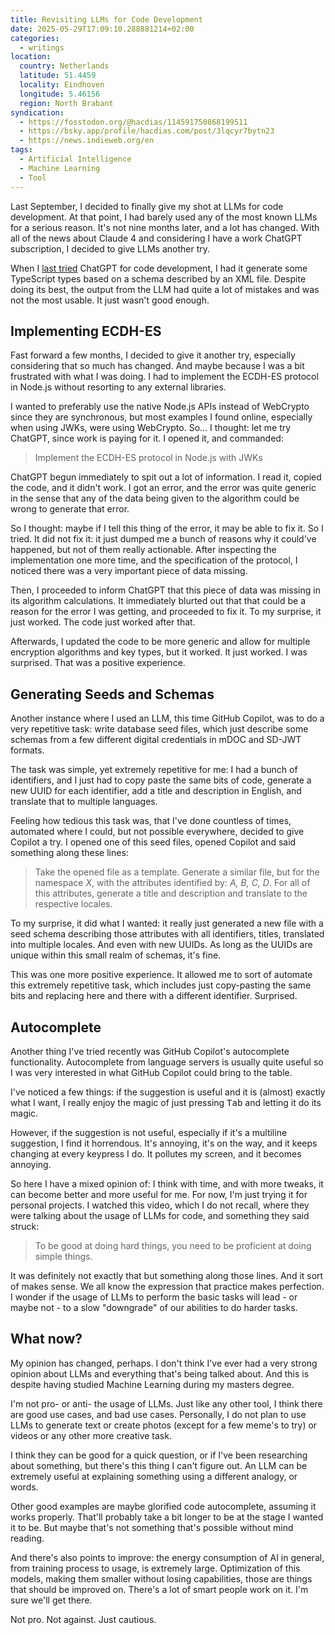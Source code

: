 ```yaml
---
title: Revisiting LLMs for Code Development
date: 2025-05-29T17:09:10.288881214+02:00
categories:
  - writings
location:
  country: Netherlands
  latitude: 51.4459
  locality: Eindhoven
  longitude: 5.46156
  region: North Brabant
syndication:
  - https://fosstodon.org/@hacdias/114591750868199511
  - https://bsky.app/profile/hacdias.com/post/3lqcyr7bytn23
  - https://news.indieweb.org/en
tags:
  - Artificial Intelligence
  - Machine Learning
  - Tool
---
```


Last September, I decided to finally give my shot at LLMs for code development. At that point, I had barely used any of the most known LLMs for a serious reason. It's not nine months later, and a lot has changed. With all of the news about Claude 4 and considering I have a work ChatGPT subscription, I decided to give LLMs another try.

<!--more-->

When I [last tried](/2024/09/25/trying-chatgpt-for-code/) ChatGPT for code development, I had it generate some TypeScript types based on a schema described by an XML file. Despite doing its best, the output from the LLM had quite a lot of mistakes and was not the most usable. It just wasn't good enough.

## Implementing ECDH-ES

Fast forward a few months, I decided to give it another try, especially considering that so much has changed. And maybe because I was a bit frustrated with what I was doing. I had to implement the ECDH-ES protocol in Node.js without resorting to any external libraries.

I wanted to preferably use the native Node.js APIs instead of WebCrypto since they are synchronous, but most examples I found online, especially when using JWKs, were using WebCrypto. So... I thought: let me try ChatGPT, since work is paying for it. I opened it, and commanded:

> Implement the ECDH-ES  protocol in Node.js with JWKs

ChatGPT begun immediately to spit out a lot of information. I read it, copied the code, and it didn't work. I got an error, and the error was quite generic in the sense that any of the data being given to the algorithm could be wrong to generate that error.

So I thought: maybe if I tell this thing of the error, it may be able to fix it. So I tried. It did not fix it: it just dumped me a bunch of reasons why it could've happened, but not of them really actionable. After inspecting the implementation one more time, and the specification of the protocol, I noticed there was a very important piece of data missing.

Then, I proceeded to inform ChatGPT that this piece of data was missing in its algorithm calculations. It immediately blurted out that that could be a reason for the error I was getting, and proceeded to fix it. To my surprise, it just worked. The code just worked after that.

Afterwards, I updated the code to be more generic and allow for multiple encryption algorithms and key types, but it worked. It just worked. I was surprised. That was a positive experience.

## Generating Seeds and Schemas

Another instance where I used an LLM, this time GitHub Copilot, was to do a very repetitive task: write database seed files, which just describe some schemas from a few different digital credentials in mDOC and SD-JWT formats.

The task was simple, yet extremely repetitive for me: I had a bunch of identifiers, and I just had to copy paste the same bits of code, generate a new UUID for each identifier, add a title and description in English, and translate that to multiple languages.

Feeling how tedious this task was, that I've done countless of times, automated where I could, but not possible everywhere, decided to give Copilot a try. I opened one of this seed files, opened Copilot and said something along these lines:

> Take the opened file as a template. Generate a similar file, but for the namespace *X*, with the attributes identified by: *A, B, C, D*. For all of this attributes, generate a title and description and translate to the respective locales.

To my surprise, it did what I wanted: it really just generated a new file with a seed schema describing those attributes with all identifiers, titles, translated into multiple locales. And even with new UUIDs. As long as the UUIDs are unique within this small realm of schemas, it's fine.

This was one more positive experience. It allowed me to sort of automate this extremely repetitive task, which includes just copy-pasting the same bits and replacing here and there with a different identifier. Surprised.

## Autocomplete

Another thing I've tried recently was GitHub Copilot's autocomplete functionality. Autocomplete from language servers is usually quite useful so I was very interested in what GitHub Copilot could bring to the table.

I've noticed a few things: if the suggestion is useful and it is (almost) exactly what I want, I really enjoy the magic of just pressing <kbd>Tab</kbd> and letting it do its magic.

However, if the suggestion is not useful, especially if it's a multiline suggestion, I find it horrendous. It's annoying, it's on the way, and it keeps changing at every keypress I do. It pollutes my screen, and it becomes annoying.

So here I have a mixed opinion of: I think with time, and with more tweaks, it can become better and more useful for me. For now, I'm just trying it for personal projects. I watched this video, which I do not recall, where they were talking about the usage of LLMs for code, and something they said struck:

> To be good at doing hard things, you need to be proficient at doing simple things.

It was definitely not exactly that but something along those lines. And it sort of makes sense. We all know the expression that practice makes perfection. I wonder if the usage of LLMs to perform the basic tasks will lead - or maybe not - to a slow "downgrade" of our abilities to do harder tasks.

## What now?

My opinion has changed, perhaps. I don't think I've ever had a very strong opinion about LLMs and everything that's being talked about. And this is despite having studied Machine Learning during my masters degree.

I'm not pro- or anti- the usage of LLMs. Just like any other tool, I think there are good use cases, and bad use cases. Personally, I do not plan to use LLMs to generate text or create photos (except for a few meme's to try) or videos or any other more creative task.

I think they can be good for a quick question, or if I've been researching about something, but there's this thing I can't figure out. An LLM can be extremely useful at explaining something using a different analogy, or words.

Other good examples are maybe glorified code autocomplete, assuming it works properly. That'll probably take a bit longer to be at the stage I wanted it to be. But maybe that's not something that's possible without mind reading.

And there's also points to improve: the energy consumption of AI in general, from training process to usage, is extremely large. Optimization of this models, making them smaller without losing capabilities, those are things that should be improved on. There's a lot of smart people work on it. I'm sure we'll get there.

Not pro. Not against. Just cautious.
